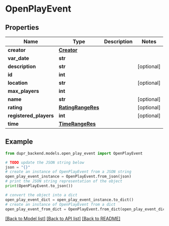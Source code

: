 # OpenPlayEvent


## Properties

Name | Type | Description | Notes
------------ | ------------- | ------------- | -------------
**creator** | [**Creator**](Creator.md) |  | 
**var_date** | **str** |  | 
**description** | **str** |  | [optional] 
**id** | **int** |  | 
**location** | **str** |  | [optional] 
**max_players** | **int** |  | 
**name** | **str** |  | [optional] 
**rating** | [**RatingRangeRes**](RatingRangeRes.md) |  | [optional] 
**registered_players** | **int** |  | [optional] 
**time** | [**TimeRangeRes**](TimeRangeRes.md) |  | 

## Example

```python
from dupr_backend.models.open_play_event import OpenPlayEvent

# TODO update the JSON string below
json = "{}"
# create an instance of OpenPlayEvent from a JSON string
open_play_event_instance = OpenPlayEvent.from_json(json)
# print the JSON string representation of the object
print(OpenPlayEvent.to_json())

# convert the object into a dict
open_play_event_dict = open_play_event_instance.to_dict()
# create an instance of OpenPlayEvent from a dict
open_play_event_from_dict = OpenPlayEvent.from_dict(open_play_event_dict)
```
[[Back to Model list]](../README.md#documentation-for-models) [[Back to API list]](../README.md#documentation-for-api-endpoints) [[Back to README]](../README.md)



